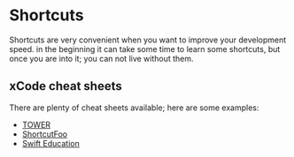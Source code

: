 # Shortcuts

Shortcuts are very convenient when you want to improve your development speed. in the beginning it can take some time to learn some shortcuts, but once you are into it; you can not live without them.

## xCode cheat sheets

There are plenty of cheat sheets available; here are some examples:

* [TOWER](https://www.git-tower.com/blog/xcode-cheat-sheet/)
* [ShortcutFoo](https://www.shortcutfoo.com/app/dojos/xcode-mac/cheatsheet)
* [Swift Education](https://swifteducation.github.io/assets/pdfs/XcodeKeyboardShortcuts.pdf)
